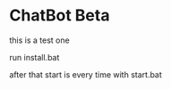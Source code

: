 # ChatBot Beta 
this is a test one

run install.bat

after that start is every time with start.bat


